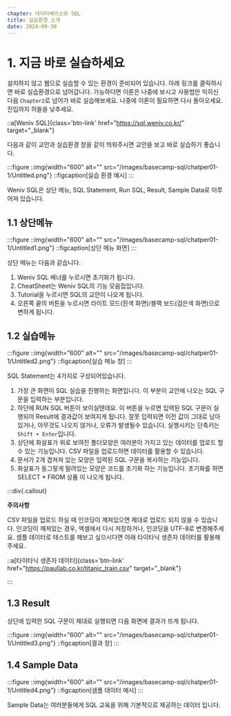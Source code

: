 ```yaml
---
chapter: 데이터베이스와 SQL
title: 실습환경 소개
date: 2024-09-30
---
```


# 1. 지금 바로 실습하세요

설치하지 않고 웹으로 실습할 수 있는 환경이 준비되어 있습니다. 아래 링크를 클릭하시면 바로 실습환경으로 넘어갑니다. 가능하다면 이론은 나중에 보시고 사용법만 익히신 다음 `Chapter2`로 넘어가 바로 실습해보세요. 나중에 이론이 필요하면 다시 돌아오세요. 진입까지 허들을 낮추세요.

::a[Weniv SQL]{class='btn-link' href="https://sql.weniv.co.kr/" target="\_blank"}

다음과 같이 교안과 실습환경 창을 같이 띄워주시면 교안을 보고 바로 실습하기 좋습니다.

:::figure
::img{width="600" alt="" src="/images/basecamp-sql/chatper01-1/Untitled.png"}
::figcaption[실습 환경 예시]
:::

Weniv SQL은 상단 메뉴, SQL Statement, Run SQL, Result, Sample Data로 이루어져 있습니다.

## 1.1 상단메뉴

:::figure
::img{width="600" alt="" src="/images/basecamp-sql/chatper01-1/Untitled1.png"}
::figcaption[상단 메뉴 화면]
:::

상단 메뉴는 다음과 같습니다.

1. Weniv SQL 배너를 누르시면 초기화가 됩니다.
2. CheatSheet는 Weniv SQL의 기능 모음집입니다.
3. Tutorial을 누르시면 SQL의 교안이 나오게 됩니다.
4. 오른쪽 끝의 버튼을 누르시면 라이트 모드(흰색 화면)/블랙 보드(검은색 화면)으로 변하게 됩니다.

## 1.2 실습메뉴

:::figure
::img{width="600" alt="" src="/images/basecamp-sql/chatper01-1/Untitled2.png"}
::figcaption[실습 메뉴 창]
:::

SQL Statement는 4가지로 구성되어있습니다.

1. 가장 큰 화면이 SQL 실습을 진행하는 화면입니다. 이 부분이 교안에 나오는 SQL 구문을 입력하는 부분입니다.
2. 하단에 RUN SQL 버튼이 보이실텐데요. 이 버튼을 누르면 입력된 SQL 구문이 실행되어 Result에 결과값이 보여지게 됩니다. 잘못 입력되면 이전 값이 그대로 남아있거나, 아무것도 나오지 않거나, 오류가 발생될수 있습니다. 실행시키는 단축키는 `Shift + Enter`입니다.
3. 상단에 화살표가 위로 보여진 폴더모양은 여러분이 가지고 있는 데이터를 업로드 할 수 있는 기능입니다. CSV 파일을 업로드하면 데이터를 활용할 수 있습니다.
4. 문서가 2개 겹쳐져 있는 모양은 입력된 SQL 구문을 복사하는 기능입니다.
5. 화살표가 동그랗게 말려있는 모양은 코드를 초기화 하는 기능입니다. 초기화를 하면 SELECT \* FROM 상품 이 나오게 됩니다.

:::div{.callout}

**주의사항**

CSV 파일을 업로드 하실 때 인코딩이 깨져있으면 제대로 업로드 되지 않을 수 있습니다. 인코딩이 깨져있는 경우, 엑셀에서 다시 저장하거나, 인코딩을 UTF-8로 변경해주세요. 셈플 데이터로 테스트를 해보고 싶으시다면 아래 타이타닉 생존자 데이터를 활용해주세요.

::a[타이타닉 생존자 데이터]{class='btn-link' href="https://paullab.co.kr/titanic_train.csv" target="\_blank"}

:::

## 1.3 Result

상단에 입력한 SQL 구문이 제대로 실행되면 다음 화면에 결과가 뜨게 됩니다.

:::figure
::img{width="600" alt="" src="/images/basecamp-sql/chatper01-1/Untitled3.png"}
::figcaption[결과 창]
:::

## 1.4 Sample Data

:::figure
::img{width="600" alt="" src="/images/basecamp-sql/chatper01-1/Untitled4.png"}
::figcaption[샘플 데이터 예시]
:::

Sample Data는 여러분들에게 SQL 교육을 위해 기본적으로 제공하는 데이터 입니다.